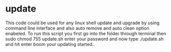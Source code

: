 # update
This code  could be used for any linux shell update and upgrade by using command line interface and also auto remove and auto clean option enabeled.
To run this script you first go into the folder through terminal then 
sudo chmod 755 update.sh
enter your password
and now type
./update.sh
and hit enter
boom your updating started..
